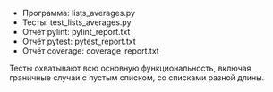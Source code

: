 - Программа: lists_averages.py
- Тесты: test_lists_averages.py
- Отчёт pylint: pylint_report.txt
- Отчёт pytest: pytest_report.txt
- Отчёт coverage: coverage_report.txt

Тесты охватывают всю основную функциональность, включая граничные случаи с пустым списком, со списками разной длины.